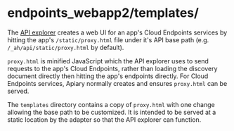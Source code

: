 # endpoints_webapp2/templates/

The [API explorer](https://apis-explorer.appspot.com) creates a web UI
for an app's Cloud Endpoints services by hitting the app's `/static/proxy.html`
file under it's API base path (e.g. `/_ah/api/static/proxy.html` by default).

`proxy.html` is minified JavaScript which the API explorer uses to send
requests to the app's Cloud Endpoints, rather than loading the discovery
document directly then hitting the app's endpoints directly. For Cloud
Endpoints services, Apiary normally creates and ensures `proxy.html` can
be served.

The `templates` directory contains a copy of `proxy.html` with one change
allowing the base path to be customized. It is intended to be served at
a static location by the adapter so that the API explorer can function.
